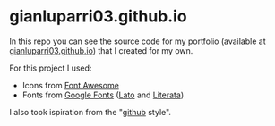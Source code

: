 # gianluparri03.github.io

In this repo you can see the source code for my portfolio (available at [gianluparri03.github.io](https://gianluparri03.github.io)) that I created for my own.

For this project I used:
- Icons from [Font Awesome](https://fontawesome.com/)
- Fonts from [Google Fonts](https://fonts.google.com/) ([Lato](https://fonts.google.com/specimen/Lato) and [Literata](https://fonts.google.com/specimen/Literata))

I also took ispiration from the "[github](https://github.com) style".
